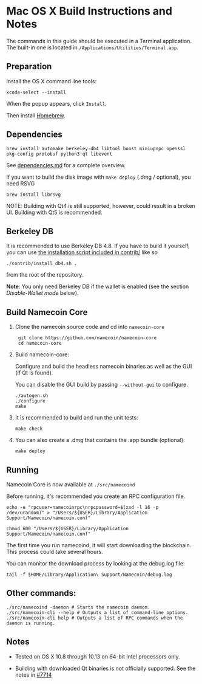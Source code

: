 Mac OS X Build Instructions and Notes
====================================
The commands in this guide should be executed in a Terminal application.
The built-in one is located in `/Applications/Utilities/Terminal.app`.

Preparation
-----------
Install the OS X command line tools:

`xcode-select --install`

When the popup appears, click `Install`.

Then install [Homebrew](https://brew.sh).

Dependencies
----------------------

    brew install automake berkeley-db4 libtool boost miniupnpc openssl pkg-config protobuf python3 qt libevent

See [dependencies.md](dependencies.md) for a complete overview.

If you want to build the disk image with `make deploy` (.dmg / optional), you need RSVG

    brew install librsvg

NOTE: Building with Qt4 is still supported, however, could result in a broken UI. Building with Qt5 is recommended.

Berkeley DB
-----------
It is recommended to use Berkeley DB 4.8. If you have to build it yourself,
you can use [the installation script included in contrib/](/contrib/install_db4.sh)
like so

```shell
./contrib/install_db4.sh .
```

from the root of the repository.

**Note**: You only need Berkeley DB if the wallet is enabled (see the section *Disable-Wallet mode* below).

Build Namecoin Core
------------------------

1. Clone the namecoin source code and cd into `namecoin-core`

        git clone https://github.com/namecoin/namecoin-core
        cd namecoin-core

2.  Build namecoin-core:

    Configure and build the headless namecoin binaries as well as the GUI (if Qt is found).

    You can disable the GUI build by passing `--without-gui` to configure.

        ./autogen.sh
        ./configure
        make

3.  It is recommended to build and run the unit tests:

        make check

4.  You can also create a .dmg that contains the .app bundle (optional):

        make deploy

Running
-------

Namecoin Core is now available at `./src/namecoind`

Before running, it's recommended you create an RPC configuration file.

    echo -e "rpcuser=namecoinrpc\nrpcpassword=$(xxd -l 16 -p /dev/urandom)" > "/Users/${USER}/Library/Application Support/Namecoin/namecoin.conf"

    chmod 600 "/Users/${USER}/Library/Application Support/Namecoin/namecoin.conf"

The first time you run namecoind, it will start downloading the blockchain. This process could take several hours.

You can monitor the download process by looking at the debug.log file:

    tail -f $HOME/Library/Application\ Support/Namecoin/debug.log

Other commands:
-------

    ./src/namecoind -daemon # Starts the namecoin daemon.
    ./src/namecoin-cli --help # Outputs a list of command-line options.
    ./src/namecoin-cli help # Outputs a list of RPC commands when the daemon is running.

Notes
-----

* Tested on OS X 10.8 through 10.13 on 64-bit Intel processors only.

* Building with downloaded Qt binaries is not officially supported. See the notes in [#7714](https://github.com/bitcoin/bitcoin/issues/7714)
